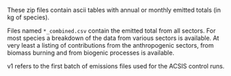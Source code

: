 These zip files contain ascii tables with annual or monthly emitted totals (in kg of species).

Files named `*_combined.csv` contain the emitted total from all sectors. For most species a breakdown of the data from various sectors is available. At very least a listing of contributions from the anthropogenic sectors, from biomass burning and from biogenic processes is available.

v1 refers to the first batch of emissions files used for the ACSIS control runs.
